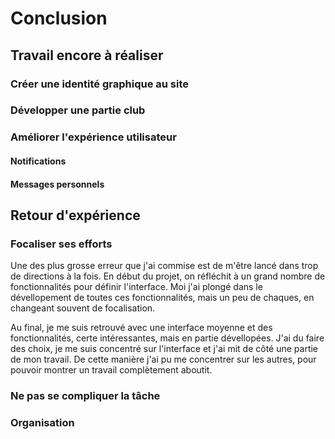 # Conclusion

## Travail encore à réaliser

### Créer une identité graphique au site

### Développer une partie club

### Améliorer l'expérience utilisateur

#### Notifications

#### Messages personnels

## Retour d'expérience

### Focaliser ses efforts

Une des plus grosse erreur que j'ai commise est de m'être lancé dans trop de directions à la fois. En début du projet, on réfléchit à un grand nombre de fonctionnalités pour définir l'interface. Moi j'ai plongé dans le dévellopement de toutes ces fonctionnalités, mais un peu de chaques, en changeant souvent de focalisation.

Au final, je me suis retrouvé avec une interface moyenne et des fonctionnalités, certe intéressantes, mais en partie dévellopées. J'ai du faire des choix, je me suis concentré sur l'interface et j'ai mit de côté une partie de mon travail. De cette manière j'ai pu me concentrer sur les autres, pour pouvoir montrer un travail complètement aboutit.

### Ne pas se compliquer la tâche

### Organisation

